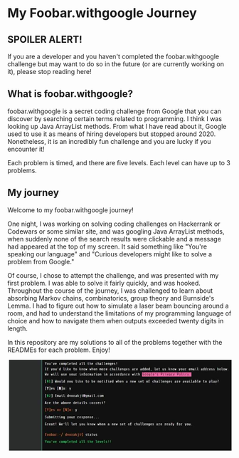 # My Foobar.withgoogle Journey 

## SPOILER ALERT!

If you are a developer and you haven't completed the foobar.withgoogle challenge but may want to do so in the future (or are currently working on it), please stop reading here!

## What is foobar.withgoogle?

foobar.withgoogle is a secret coding challenge from Google that you can discover by searching certain terms related to programming. I think I was looking up Java ArrayList methods. From what I have read about it, Google used to use it as means of hiring developers but stopped around 2020. Nonetheless, it is an incredibly fun challenge and you are lucky if you encounter it!

Each problem is timed, and there are five levels. Each level can have up to 3 problems.

## My journey

Welcome to my foobar.withgoogle journey! 

One night, I was working on solving coding challenges on Hackerrank or Codewars or some similar site, and was googling Java ArrayList methods, when suddenly none of the search results were clickable and a message had appeared at the top of my screen. It said something like "You're speaking our language" and "Curious developers might like to solve a problem from Google." 

Of course, I chose to attempt the challenge, and was presented with my first problem. I was able to solve it fairly quickly, and was hooked. Throughout the course of the journey, I was challenged to learn about absorbing Markov chains, combinatorics, group theory and Burnside's Lemma. I had to figure out how to simulate a laser beam bouncing around a room, and had to understand the limitations of my programming language of choice and how to navigate them when outputs exceeded twenty digits in length.

In this repository are my solutions to all of the problems together with the READMEs for each problem. Enjoy!

![challenge completion screen](./complete.jpg)